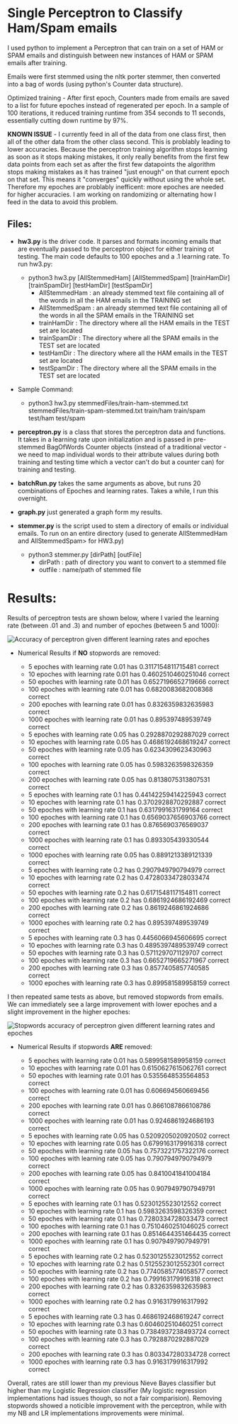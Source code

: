 # Single Perceptron to Classify Ham/Spam emails

I used python to implement a Perceptron that can train on a set of HAM or SPAM emails and distinguish between new instances of HAM or SPAM emails after training.

Emails were first stemmed using the nltk porter stemmer, then converted into a bag of words (using python's Counter data structure). 

Optimized training - After first epoch, Counters made from emails are saved to a list for future epoches instead of regenerated per epoch. In a sample of 100 iterations, it reduced training runtime from 354 seconds to 11 seconds, essentially cutting down runtime by 97%.

**KNOWN ISSUE** - I currently feed in all of the data from one class first, then all of the other data from the other class second. This is problably leading to lower accuracies. Because the perceptron training algorithm stops learning as soon as it stops making mistakes, it only really benefits from the first few data points from each set as after the first few datapoints the algorithm stops making mistakes as it has trained "just enough" on that current epoch on that set. This means it "converges" quickly without using the whole set. Therefore my epoches are problably inefficent: more epoches are needed for higher accuracies. I am working on randomizing or alternating how I feed in the data to avoid this problem.  

## Files:
* **hw3.py** is the driver code. It parses and formats incoming emails that are eventually passed to the perceptron object for either training ot testing. The main code defaults to 100 epoches and a .1 learning rate. To run hw3.py:

    * python3 hw3.py \[AllStemmedHam\] \[AllStemmedSpam\] \[trainHamDir\] \[trainSpamDir\] \[testHamDir\] \[testSpamDir\]
        * AllStemmedHam : an already stemmed text file containing all of the words in all the HAM emails in the TRAINING set
        * AllStemmedSpam : an already stemmed text file containing all of the words in all the SPAM emails in the TRAINING set
        * trainHamDir : The directory where all the HAM emails in the TEST set are located
        * trainSpamDir : The directory where all the SPAM emails in the TEST set are located
        * testHamDir : The directory where all the HAM emails in the TEST set are located
        * testSpamDir : The directory where all the SPAM emails in the TEST set are located

* Sample Command:
    * python3 hw3.py stemmedFiles/train-ham-stemmed.txt stemmedFiles/train-spam-stemmed.txt train/ham train/spam test/ham test/spam

* **perceptron.py** is a class that stores the perceptron data and functions. It takes in a learning rate upon initialization and is passed in pre-stemmed BagOfWords Counter objects (instead of a traditional vector - we need to map individual words to their attribute values during both training and testing time which a vector can't do but a counter can) for training and testing.
* **batchRun.py** takes the same arguments as above, but runs 20 combinations of Epoches and learning rates. Takes a while, I run this overnight.
* **graph.py** just generated a graph form my results.
* **stemmer.py** is the script used to stem a directory of emails or individual emails. To run on an entire directory (used to generate AllStemmedHam and AllStemmedSpam> for HW3.py)
    * python3 stemmer.py \[dirPath\] \[outFile\]
        * dirPath : path of directory you want to convert to a stemmed file
        * outfile : name/path of stemmed file

# Results:

Results of perceptron tests are shown below, where I varied the learning rate (between .01 and .3) and number of epoches (between 5 and 1000):

![Accuracy of perceptron given different learning rates and epoches](results/graphResults.png)

* Numerical Results if **NO** stopwords are removed:

    * 5 epoches with learning rate 0.01 has 0.3117154811715481 correct
    * 10 epoches with learning rate 0.01 has 0.4602510460251046 correct
    * 50 epoches with learning rate 0.01 has 0.6527196652719666 correct
    * 100 epoches with learning rate 0.01 has 0.6820083682008368 correct
    * 200 epoches with learning rate 0.01 has 0.8326359832635983 correct
    * 1000 epoches with learning rate 0.01 has 0.895397489539749 correct
    * 5 epoches with learning rate 0.05 has 0.2928870292887029 correct
    * 10 epoches with learning rate 0.05 has 0.4686192468619247 correct
    * 50 epoches with learning rate 0.05 has 0.6234309623430963 correct
    * 100 epoches with learning rate 0.05 has 0.5983263598326359 correct
    * 200 epoches with learning rate 0.05 has 0.8138075313807531 correct
    * 5 epoches with learning rate 0.1 has 0.44142259414225943 correct
    * 10 epoches with learning rate 0.1 has 0.3702928870292887 correct
    * 50 epoches with learning rate 0.1 has 0.6317991631799164 correct
    * 100 epoches with learning rate 0.1 has 0.6569037656903766 correct
    * 200 epoches with learning rate 0.1 has 0.8765690376569037 correct
    * 1000 epoches with learning rate 0.1 has 0.893305439330544 correct
    * 1000 epoches with learning rate 0.05 has 0.8891213389121339 correct
    * 5 epoches with learning rate 0.2 has 0.2907949790794979 correct
    * 10 epoches with learning rate 0.2 has 0.47280334728033474 correct
    * 50 epoches with learning rate 0.2 has 0.6171548117154811 correct
    * 100 epoches with learning rate 0.2 has 0.6861924686192469 correct
    * 200 epoches with learning rate 0.2 has 0.8619246861924686 correct
    * 1000 epoches with learning rate 0.2 has 0.895397489539749 correct
    * 5 epoches with learning rate 0.3 has 0.4456066945606695 correct
    * 10 epoches with learning rate 0.3 has 0.4895397489539749 correct
    * 50 epoches with learning rate 0.3 has 0.5711297071129707 correct
    * 100 epoches with learning rate 0.3 has 0.6652719665271967 correct
    * 200 epoches with learning rate 0.3 has 0.8577405857740585 correct
    * 1000 epoches with learning rate 0.3 has 0.899581589958159 correct


I then repeated same tests as above, but removed stopwords from emails. We can immediately see a large improvement with lower epoches and a slight improvement in the higher epoches:

![Stopwords accuracy of perceptron given different learning rates and epoches](results/stemmedGraphResults.png)

* Numerical Results if stopwords **ARE** removed:

    * 5 epoches with learning rate 0.01 has 0.5899581589958159 correct
    * 10 epoches with learning rate 0.01 has 0.6150627615062761 correct
    * 50 epoches with learning rate 0.01 has 0.5355648535564853 correct
    * 100 epoches with learning rate 0.01 has 0.606694560669456 correct
    * 200 epoches with learning rate 0.01 has 0.8661087866108786 correct
    * 1000 epoches with learning rate 0.01 has 0.9246861924686193 correct
    * 5 epoches with learning rate 0.05 has 0.5209205020920502 correct
    * 10 epoches with learning rate 0.05 has 0.6799163179916318 correct
    * 50 epoches with learning rate 0.05 has 0.7573221757322176 correct
    * 100 epoches with learning rate 0.05 has 0.7907949790794979 correct
    * 200 epoches with learning rate 0.05 has 0.8410041841004184 correct
    * 1000 epoches with learning rate 0.05 has 0.9079497907949791 correct
    * 5 epoches with learning rate 0.1 has 0.5230125523012552 correct
    * 10 epoches with learning rate 0.1 has 0.5983263598326359 correct
    * 50 epoches with learning rate 0.1 has 0.7280334728033473 correct
    * 100 epoches with learning rate 0.1 has 0.7510460251046025 correct
    * 200 epoches with learning rate 0.1 has 0.8514644351464435 correct
    * 1000 epoches with learning rate 0.1 has 0.9079497907949791 correct
    * 5 epoches with learning rate 0.2 has 0.5230125523012552 correct
    * 10 epoches with learning rate 0.2 has 0.5125523012552301 correct
    * 50 epoches with learning rate 0.2 has 0.7740585774058577 correct
    * 100 epoches with learning rate 0.2 has 0.799163179916318 correct
    * 200 epoches with learning rate 0.2 has 0.8326359832635983 correct
    * 1000 epoches with learning rate 0.2 has 0.9163179916317992 correct
    * 5 epoches with learning rate 0.3 has 0.4686192468619247 correct
    * 10 epoches with learning rate 0.3 has 0.604602510460251 correct
    * 50 epoches with learning rate 0.3 has 0.7384937238493724 correct
    * 100 epoches with learning rate 0.3 has 0.7928870292887029 correct
    * 200 epoches with learning rate 0.3 has 0.803347280334728 correct
    * 1000 epoches with learning rate 0.3 has 0.9163179916317992 correct
 
 Overall, rates are still lower than my previous Nieve Bayes classifier but higher than my Logistic Regression classifier (My logistic regression implementations had issues though, so not a fair comparision). Removing stopwords showed a noticible improvement with the perceptron, while with my NB and LR implementations improvements were minimal.
